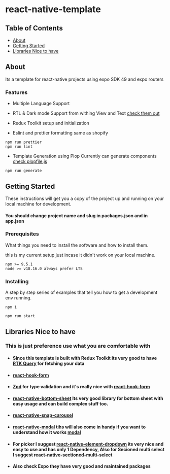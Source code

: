 # react-native-template

## Table of Contents

- [About](#about)
- [Getting Started](#getting_started)
- [Libraries Nice to have](#nice_to_have)

## About <a name = "about"></a>

Its a template for react-native projects using expo SDK 49 and expo routers

### Features

- Multiple Language Support

- RTL & Dark mode Support from withing View and Text [check them out](./src/components/overriden-components/)

- Redux Toolkit setup and initialization

- Eslint and prettier formatting same as shopify

```
npm run prettier
npm run lint
```

- Template Generation using Plop Currently can generate components [check plopfile.js](plopfile.js)

```
npm run generate
```

## Getting Started <a name = "getting_started"></a>

These instructions will get you a copy of the project up and running on your local machine for development.

#### You should change project name and slug in packages.json and in app.json

### Prerequisites

What things you need to install the software and how to install them.

this is my current setup just incase it didn't work on your local machine.

```
npm >= 9.5.1
node >= v18.16.0 always prefer LTS
```

### Installing

A step by step series of examples that tell you how to get a development env running.

```
npm i

npm run start
```

## Libraries Nice to have <a name = "nice_to_have"></a>

### This is just preference use what you are comfortable with

- #### Since this template is built with Redux Toolkit its very good to have [RTK Query](https://redux-toolkit.js.org/rtk-query/overview) for fetching your data

- #### [react-hook-form](https://github.com/react-hook-form/react-hook-form)

- #### [Zod](https://github.com/colinhacks/zod) for type validation and it's really nice with [react-hook-form](https://github.com/react-hook-form/react-hook-form)

- #### [react-native-bottom-sheet](https://github.com/gorhom/react-native-bottom-sheet) Its very good library for bottom sheet with easy usage and can build complex stuff too.

- #### [react-native-snap-carousel](https://github.com/meliorence/react-native-snap-carousel)

- #### [react-native-modal](https://github.com/react-native-modal/react-native-modal) tihs will also come in handy if you want to understand how it works [modal](https://reactnative.dev/docs/modal)

- #### For picker I suggest [react-native-element-dropdown](https://github.com/hoaphantn7604/react-native-element-dropdown) its very nice and easy to use and has only 1 Dependency, Also for Secioned multi select I suggest [react-native-sectioned-multi-select](https://github.com/renrizzolo/react-native-sectioned-multi-select)

- #### Also check Expo they have very good and maintained packages

